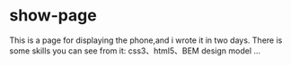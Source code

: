 # show-page
This is a page for displaying the phone,and i wrote it in two days.
There is some skills you can see from it:
css3、html5、BEM design model ...
